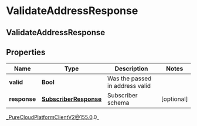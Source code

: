 # ValidateAddressResponse

## ValidateAddressResponse

## Properties

|Name | Type | Description | Notes|
|------------ | ------------- | ------------- | -------------|
| **valid** | **Bool** | Was the passed in address valid | |
| **response** | [**SubscriberResponse**](SubscriberResponse) | Subscriber schema | [optional] |



_PureCloudPlatformClientV2@155.0.0_
